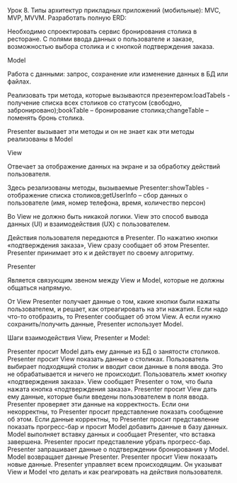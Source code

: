 Урок 8. Типы архитектур прикладных приложений (мобильные): MVC, MVP, MVVM.
Разработать полную ERD:

Необходимо спроектировать сервис бронирования столика в ресторане. C полями ввода данных о пользователе и заказе, возможностью выбора столика и с кнопкой подтверждения заказа.

Model

Работа с данными: запрос, сохранение или изменение данных в БД или файлах.

Реализовать три метода, которые вызываются презентером:loadTabels - получение списка всех столиков со статусом (свободно, забронировано);bookTable – бронирование столика;changeTable – поменять бронь столика.

Presenter вызывает эти методы и он не знает как эти методы реализованы в Model

View

Отвечает за отображение данных на экране и за обработку действий пользователя.

Здесь резализованы методы, вызываемые Presenter:showTables - отображение списка столиков;getUserInfo – сбор данных о пользователе (имя, номер телефона, время, количество персон)

Во View не должно быть никакой логики. View это способ вывода данных (UI) и взаимодействия (UX) с пользователем.

Действия пользователя передаются в Presenter. По нажатию кнопки  «подтверждения заказа», View сразу сообщает об этом Presenter. Presenter принимает это к и действует по своему алгоритму.

Presenter

Является связующим звеном между View и Model, которые не должны общаться напрямую.

От View Presenter получает данные о том, какие кнопки были нажаты пользователем, и решает, как отреагировать на эти нажатия. Если надо что-то отобразить, то Presenter сообщает об этом View. А если нужно сохранить/получить данные, Presenter использует Model.

Шаги взаимодействия View, Presenter и Model:

Presenter просит Model дать ему данные из БД о занятости столиков.
Presenter просит View показать данные о столиках.
Пользователь выбирает подходящий столик и вводит свои данные в поля ввода. Это не обрабатывается и ничего не происходит.
Пользователь жмет кнопку «подтверждения заказа».
View сообщает Presenter о том, что была нажата кнопка «подтверждения заказа».
Presenter просит View дать ему данные, которые были введены пользователем в поля ввода.
Presenter проверяет эти данные на корректность.
Если они некорректны, то Presenter просит представление показать сообщение об этом.
Если данные корректны, то Presenter просит представление показать прогресс-бар и просит Model добавить данные в базу данных.
Model выполняет вставку данных и сообщает Presenter, что вставка завершена.
Presenter просит представление убрать прогресс-бар.
Presenter запрашивает данные о подтверждении бронирования у Model.
Model возвращает данные Presenter.
Presenter просит View показать новые данные.
Presenter управляет всем происходящим. Он указыват View и Model что делать и как реагировать на действия пользователя.
